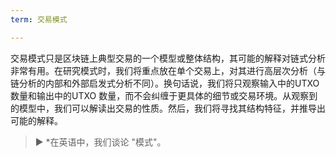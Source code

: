 ```yaml
---
term: 交易模式

---
```

交易模式只是区块链上典型交易的一个模型或整体结构，其可能的解释对链式分析非常有用。在研究模式时，我们将重点放在单个交易上，对其进行高层次分析（与链分析的内部和外部启发式分析不同）。换句话说，我们将只观察输入中的UTXO 数量和输出中的UTXO 数量，而不会纠缠于更具体的细节或交易环境。从观察到的模型中，我们可以解读出交易的性质。然后，我们将寻找其结构特征，并推导出可能的解释。

> ► *在英语中，我们谈论 "模式"。